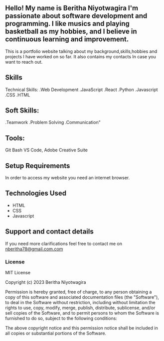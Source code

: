 ## Hello! My name is Beritha Niyotwagira I'm passionate about software development and programming. I like musics and playing basketball as my hobbies, and I believe in continuous learning and improvement.

This is a portfolio website talking about my background,skills,hobbies and projects I have worked on so far.
It  also contains my contacts In case you want to reach out.

## Skills
Technical Skills:
.Web Development
.JavaScript
.React
.Python
.Javascript
.CSS
.HTML

## Soft Skills:
.Teamwork 
.Problem Solving
.Communication"

## Tools:
Git Bash
VS Code,
Adobe Creative Suite

## Setup Requirements
In order to access my website you need an internet browser.

## Technologies Used
- HTML
- CSS
- Javascript
## Support and contact details
If you need more clarifications feel free to contact me on nberitha78@gmail.com.com
### License
MIT License

Copyright (c) 2023 Beritha Niyotwagira

Permission is hereby granted, free of charge, to any person obtaining a copy of this software and associated documentation files (the "Software"), to deal in the Software without restriction, including without limitation the rights to use, copy, modify, merge, publish, distribute, sublicense, and/or sell copies of the Software, and to permit persons to whom the Software is furnished to do so, subject to the following conditions:

The above copyright notice and this permission notice shall be included in all copies or substantial portions of the Software.